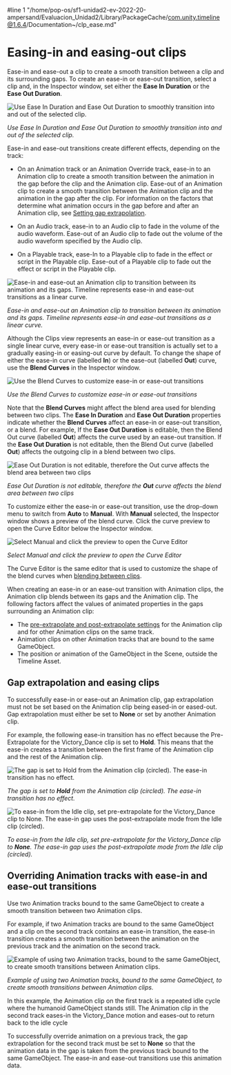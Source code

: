 #line 1 "/home/pop-os/sf1-unidad2-ev-2022-20-ampersand/Evaluacion_Unidad2/Library/PackageCache/com.unity.timeline@1.6.4/Documentation~/clp_ease.md"
# Easing-in and easing-out clips

Ease-in and ease-out a clip to create a smooth transition between a clip and its surrounding gaps. To create an ease-in or ease-out transition, select a clip and, in the Inspector window, set either the **Ease In Duration** or the **Ease Out Duration**.

![Use Ease In Duration and Ease Out Duration to smoothly transition into and out of the selected clip.](images/timeline_inspector_ease_in_out.png)

_Use Ease In Duration and Ease Out Duration to smoothly transition into and out of the selected clip._

Ease-in and ease-out transitions create different effects, depending on the track:

* On an Animation track or an Animation Override track, ease-in to an Animation clip to create a smooth transition between the animation in the gap before the clip and the Animation clip. Ease-out of an Animation clip to create a smooth transition between the Animation clip and the animation in the gap after the clip. For information on the factors that determine what animation occurs in the gap before and after an Animation clip, see [Setting gap extrapolation](clp_gap_extrap.md).

* On an Audio track, ease-in to an Audio clip to fade in the volume of the audio waveform. Ease-out of an Audio clip to fade out the volume of the audio waveform specified by the Audio clip.

* On a Playable track, ease-In to a Playable clip to fade in the effect or script in the Playable clip. Ease-out of a Playable clip to fade out the effect or script in the Playable clip.

![Ease-in and ease-out an Animation clip to transition between its animation and its gaps. Timeline represents ease-in and ease-out transitions as a linear curve.](images/timeline_clip_ease_in_out.png)

_Ease-in and ease-out an Animation clip to transition between its animation and its gaps. Timeline represents ease-in and ease-out transitions as a linear curve._

Although the Clips view represents an ease-in or ease-out transition as a single linear curve, every ease-in or ease-out transition is actually set to a gradually easing-in or easing-out curve by default. To change the shape of either the ease-in curve (labelled **In**) or the ease-out (labelled **Out**) curve, use the **Blend Curves** in the Inspector window.

![Use the Blend Curves to customize ease-in or ease-out transitions](images/timeline_inspector_blend_curves.png)

_Use the Blend Curves to customize ease-in or ease-out transitions_

Note that the **Blend Curves** might affect the blend area used for blending between two clips. The **Ease In Duration** and **Ease Out Duration** properties indicate whether the **Blend Curves** affect an ease-in or ease-out transition, or a blend. For example, If the **Ease Out Duration** is editable, then the Blend Out curve (labelled **Out**) affects the curve used by an ease-out transition. If the **Ease Out Duration** is not editable, then the Blend Out curve (labelled **Out**) affects the outgoing clip in a blend between two clips.

![Ease Out Duration is not editable, therefore the **Out** curve affects the blend area between two clips](images/timeline_inspector_ease_in_blend_out.png)

_Ease Out Duration is not editable, therefore the **Out** curve affects the blend area between two clips_

To customize either the ease-in or ease-out transition, use the drop-down menu to switch from **Auto** to **Manual**. With **Manual** selected, the Inspector window shows a preview of the blend curve. Click the curve preview to open the Curve Editor below the Inspector window.

![Select Manual and click the preview to open the Curve Editor](images/timeline_inspector_curve_editor.png)

_Select Manual and click the preview to open the Curve Editor_

The Curve Editor is the same editor that is used to customize the shape of the blend curves when [blending between clips](clp_blend.md).

When creating an ease-in or an ease-out transition with Animation clips, the Animation clip blends between its gaps and the Animation clip. The following factors affect the values of animated properties in the gaps surrounding an Animation clip:

* The [pre-extrapolate and post-extrapolate settings](clp_gap_extrap.md) for the Animation clip and for other Animation clips on the same track.
* Animation clips on other Animation tracks that are bound to the same GameObject.
* The position or animation of the GameObject in the Scene, outside the Timeline Asset.

## Gap extrapolation and easing clips

To successfully ease-in or ease-out an Animation clip, gap extrapolation must not be set based on the Animation clip being eased-in or eased-out. Gap extrapolation must either be set to **None** or set by another Animation clip.

For example, the following ease-in transition has no effect because the Pre-Extrapolate for the Victory_Dance clip is set to **Hold**. This means that the ease-in creates a transition between the first frame of the Animation clip and the rest of the Animation clip.

![The gap is set to **Hold** from the Animation clip (circled). The ease-in transition has no effect.](images/timeline_clip_ease_in_bad_gap.png)

_The gap is set to **Hold** from the Animation clip (circled). The ease-in transition has no effect._

![To ease-in from the Idle clip, set pre-extrapolate for the Victory_Dance clip to **None**. The ease-in gap uses the post-extrapolate mode from the Idle clip (circled).](images/timeline_clip_ease_in_good_gap.png)

_To ease-in from the Idle clip, set pre-extrapolate for the Victory_Dance clip to **None**. The ease-in gap uses the post-extrapolate mode from the Idle clip (circled)._

## Overriding Animation tracks with ease-in and ease-out transitions

Use two Animation tracks bound to the same GameObject to create a smooth transition between two Animation clips.

For example, if two Animation tracks are bound to the same GameObject and a clip on the second track contains an ease-in transition, the ease-in transition creates a smooth transition between the animation on the previous track and the animation on the second track.

![Example of using two Animation tracks, bound to the same GameObject, to create smooth transitions between Animation clips.](images/timeline_clip_ease_in_override_track.png)

_Example of using two Animation tracks, bound to the same GameObject, to create smooth transitions between Animation clips._

In this example, the Animation clip on the first track is a repeated idle cycle where the humanoid GameObject stands still. The Animation clip in the second track eases-in the Victory_Dance motion and eases-out to return back to the idle cycle

To successfully override animation on a previous track, the gap extrapolation for the second track must be set to **None** so that the animation data in the gap is taken from the previous track bound to the same GameObject. The ease-in and ease-out transitions use this animation data.
